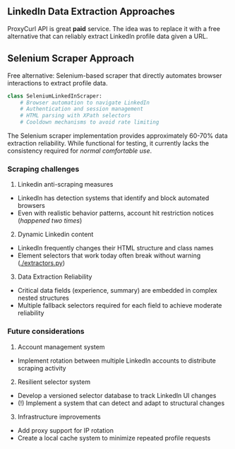 ## LinkedIn Data Extraction Approaches

ProxyCurl API is great **paid** service. The idea was to replace it with a free alternative that can reliably extract LinkedIn profile data given a URL.

## Selenium Scraper Approach
Free alternative: Selenium-based scraper that directly automates browser interactions to extract profile data.

```python
class SeleniumLinkedInScraper:
    # Browser automation to navigate LinkedIn
    # Authentication and session management
    # HTML parsing with XPath selectors
    # Cooldown mechanisms to avoid rate limiting
```
The Selenium scraper implementation provides approximately 60-70% data extraction reliability. While functional for testing, it currently lacks the consistency required for *normal comfortable use*.

### Scraping challenges

1. Linkedin anti-scraping measures
* LinkedIn has detection systems that identify and block automated browsers
* Even with realistic behavior patterns, account hit restriction notices (*happened two times*)

2. Dynamic Linkedin content 
* LinkedIn frequently changes their HTML structure and class names
* Element selectors that work today often break without warning ([./extractors.py](./extractors.py))

3. Data Extraction Reliability
* Critical data fields (experience, summary) are embedded in complex nested structures
* Multiple fallback selectors required for each field to achieve moderate reliability


### Future considerations

1. Account management system
* Implement rotation between multiple LinkedIn accounts to distribute scraping activity

2. Resilient selector system
* Develop a versioned selector database to track LinkedIn UI changes
* (!) Implement a system that can detect and adapt to structural changes

3. Infrastructure improvements
* Add proxy support for IP rotation
* Create a local cache system to minimize repeated profile requests
